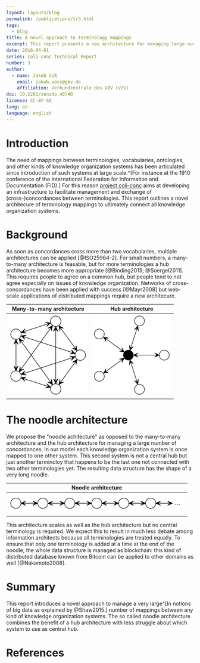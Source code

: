 ```yaml
---
layout: layouts/blog
permalink: /publications/tr3.html
tags:
  - blog
title: A novel approach to terminology mappings
excerpt: This report presents a new architecture for managing large numbers of concordances
date: 2016-04-01
series: coli-conc Technical Report
number: 3
author:
  - name: Jakob Voß
    email: jakob.voss@gbv.de
    affiliation: Verbundzentrale des GBV (VZG)
doi: 10.5281/zenodo.48740
license: CC-BY-SA
lang: en
language: english
---
```


# Introduction

The need of mappings between terminologies, vocabularies, ontologies, and other
kinds of knowledge organization systems has been articulated since introduction
of such systems at large scale.^[For instance at the 1910 conference of the
International Federation for Information and Documentation (FID).] For this
reason [project coli-conc](https://coli-conc.gbv.de/) aims at developing an
infrastructure to facilitate management and exchange of (cross-)concordances
between terminologies.  This report outlines a novel architecure of terminology
mappings to ultimately connect all knowledge organization systems.

# Background

As soon as concordances cross more than two vocabularies, multiple
architectures can be applied [@ISO25964-2]. For small numbers, a many-to-many
architecture is feasable, but for more terminologies a hub architecture becomes
more appropriate [@Binding2015; @Soergel2011].  This requires people to agree
on a common hub, but people tend to not agree especially on issues of knowledge
organization. Networks of cross-concordances have been applied with success
[@Mayr2008] but web-scale applications of distributed mappings require a new
architecure.

| Many-to-many architecture |  Hub architecture |
|---------------------------|------------------|
| ![](/images/m2m.png)      | ![](/images/hub.png) |

# The noodle architecture

We propose the "noodle achitecture" as opposed to the many-to-many architecture
and the hub architecture for managing a large number of concordances. In our
model each knowledge organization system is once mapped to one other system.
This second system is not a central hub but just another terminoloy that
happens to be the last one not connected with two other terminologies yet. The
resulting data structure has the shape of a very long noodle.

| Noodle architecture |
|---------------------|
| ![](/images/noodle.png) |

This architecture scales as well as the hub architecture but no central
terminology is required. We expect this to result in much less debate among
information architects because all terminologies are treated equally.  To
ensure that only one terminology is added at a time at the end of the noodle,
the whole data structure is managed as blockchain: this kind of distributed
database known from Bitcoin can be applied to other domains as well
[@Nakamoto2008].

# Summary

This report introduces a novel approach to manage a very large^[In notions of big
data as explained by @Shaw2015.] number of mappings between any kind of
knowledge organization systems. The so called noodle architecture combines the
benefit of a hub architecture with less struggle about which system to use as
central hub.

# References

